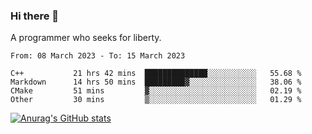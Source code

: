 ### Hi there 👋

<!--
**shejialuo/shejialuo** is a ✨ _special_ ✨ repository because its `README.md` (this file) appears on your GitHub profile.

Here are some ideas to get you started:

- 🔭 I’m currently working on ...
- 🌱 I’m currently learning ...
- 👯 I’m looking to collaborate on ...
- 🤔 I’m looking for help with ...
- 💬 Ask me about ...
- 📫 How to reach me: ...
- 😄 Pronouns: ...
- ⚡ Fun fact: ...
-->

A programmer who seeks for liberty.

<!--START_SECTION:waka-->

```text
From: 08 March 2023 - To: 15 March 2023

C++           21 hrs 42 mins  ██████████████░░░░░░░░░░░   55.68 %
Markdown      14 hrs 50 mins  █████████▓░░░░░░░░░░░░░░░   38.06 %
CMake         51 mins         ▓░░░░░░░░░░░░░░░░░░░░░░░░   02.19 %
Other         30 mins         ▒░░░░░░░░░░░░░░░░░░░░░░░░   01.29 %
```

<!--END_SECTION:waka-->

[![Anurag's GitHub stats](https://github-readme-stats.vercel.app/api?username=shejialuo&show_icons=true&theme=dracula)](https://github.com/anuraghazra/github-readme-stats)
